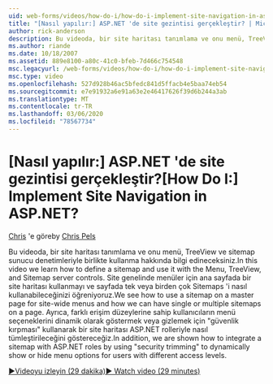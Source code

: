 ```yaml
---
uid: web-forms/videos/how-do-i/how-do-i-implement-site-navigation-in-aspnet
title: "[Nasıl yapılır:] ASP.NET 'de site gezintisi gerçekleştir? | Microsoft Docs"
author: rick-anderson
description: Bu videoda, bir site haritası tanımlama ve onu menü, TreeView ve sitemap sunucu denetimleriyle birlikte kullanma hakkında bilgi edineceksiniz. Ana sayfada bir sitemap 'in nasıl kullanılacağını görüyoruz...
ms.author: riande
ms.date: 10/18/2007
ms.assetid: 889e8100-a80c-41c0-bfeb-7d466c754548
msc.legacyurl: /web-forms/videos/how-do-i/how-do-i-implement-site-navigation-in-aspnet
msc.type: video
ms.openlocfilehash: 527d928b46ac5bfedc841d5ffacb4e5baa74eb54
ms.sourcegitcommit: e7e91932a6e91a63e2e46417626f39d6b244a3ab
ms.translationtype: MT
ms.contentlocale: tr-TR
ms.lasthandoff: 03/06/2020
ms.locfileid: "78567734"
---
```

# <a name="how-do-i-implement-site-navigation-in-aspnet"></a><span data-ttu-id="a2481-105">[Nasıl yapılır:] ASP.NET 'de site gezintisi gerçekleştir?</span><span class="sxs-lookup"><span data-stu-id="a2481-105">[How Do I:] Implement Site Navigation in ASP.NET?</span></span>

<span data-ttu-id="a2481-106">[Chris](https://twitter.com/chrispels) 'e göre</span><span class="sxs-lookup"><span data-stu-id="a2481-106">by [Chris Pels](https://twitter.com/chrispels)</span></span>

<span data-ttu-id="a2481-107">Bu videoda, bir site haritası tanımlama ve onu menü, TreeView ve sitemap sunucu denetimleriyle birlikte kullanma hakkında bilgi edineceksiniz.</span><span class="sxs-lookup"><span data-stu-id="a2481-107">In this video we learn how to define a sitemap and use it with the Menu, TreeView, and Sitemap server controls.</span></span> <span data-ttu-id="a2481-108">Site genelinde menüler için ana sayfada bir site haritası kullanmayı ve sayfada tek veya birden çok Sitemaps 'i nasıl kullanabileceğinizi öğreniyoruz.</span><span class="sxs-lookup"><span data-stu-id="a2481-108">We see how to use a sitemap on a master page for site-wide menus and how we can have single or multiple sitemaps on a page.</span></span> <span data-ttu-id="a2481-109">Ayrıca, farklı erişim düzeylerine sahip kullanıcıların menü seçeneklerini dinamik olarak göstermek veya gizlemek için "güvenlik kırpması" kullanarak bir site haritası ASP.NET rolleriyle nasıl tümleştirileceğini göstereceğiz.</span><span class="sxs-lookup"><span data-stu-id="a2481-109">In addition, we are shown how to integrate a sitemap with ASP.NET roles by using "security trimming" to dynamically show or hide menu options for users with different access levels.</span></span>

[<span data-ttu-id="a2481-110">&#9654;Videoyu izleyin (29 dakika)</span><span class="sxs-lookup"><span data-stu-id="a2481-110">&#9654; Watch video (29 minutes)</span></span>](https://channel9.msdn.com/Blogs/ASP-NET-Site-Videos/how-do-i-implement-site-navigation-in-aspnet)
